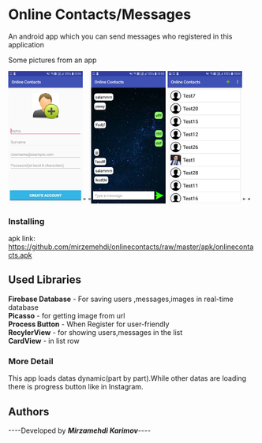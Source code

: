 # Online Contacts/Messages
An android app which you can send messages who registered in this application

 Some pictures from an app  



  
<img src="screenshots/scr1.jpeg" alt="screenshot1" height="50%" width="30%">"  "<img src="screenshots/scr2.jpeg" alt="screenshot2" height="50%" width="30%">
<img src="screenshots/scr3.jpeg" alt="screenshot1" height="50%" width="30%">"  "


### Installing
apk link:  https://github.com/mirzemehdi/onlinecontacts/raw/master/apk/onlinecontacts.apk


## Used Libraries
**Firebase Database** - For saving users ,messages,images in real-time database  
**Picasso** - for getting image from url  
**Process Button** - When Register for user-friendly  
**RecylerView** - for showing users,messages in the list  
**CardView** - in list row  

### More Detail

This app loads datas dynamic(part by part).While other datas are loading there is progress button like in Instagram.


## Authors

----Developed by ***Mirzamehdi Karimov***----




